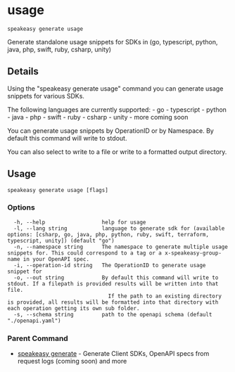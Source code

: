 # usage  
`speakeasy generate usage`  


Generate standalone usage snippets for SDKs in (go, typescript, python, java, php, swift, ruby, csharp, unity)  

## Details

Using the "speakeasy generate usage" command you can generate usage snippets for various SDKs.

The following languages are currently supported:
	- go
	- typescript
	- python
	- java
	- php
	- swift
	- ruby
	- csharp
	- unity
	- more coming soon

You can generate usage snippets by OperationID or by Namespace. By default this command will write to stdout.

You can also select to write to a file or write to a formatted output directory.


## Usage

```
speakeasy generate usage [flags]
```

### Options

```
  -h, --help                  help for usage
  -l, --lang string           language to generate sdk for (available options: [csharp, go, java, php, python, ruby, swift, terraform, typescript, unity]) (default "go")
  -n, --namespace string      The namespace to generate multiple usage snippets for. This could correspond to a tag or a x-speakeasy-group-name in your OpenAPI spec.
  -i, --operation-id string   The OperationID to generate usage snippet for
  -o, --out string            By default this command will write to stdout. If a filepath is provided results will be written into that file.
                              	If the path to an existing directory is provided, all results will be formatted into that directory with each operation getting its own sub folder.
  -s, --schema string         path to the openapi schema (default "./openapi.yaml")
```

### Parent Command

* [speakeasy generate](README.md)	 - Generate Client SDKs, OpenAPI specs from request logs (coming soon) and more
